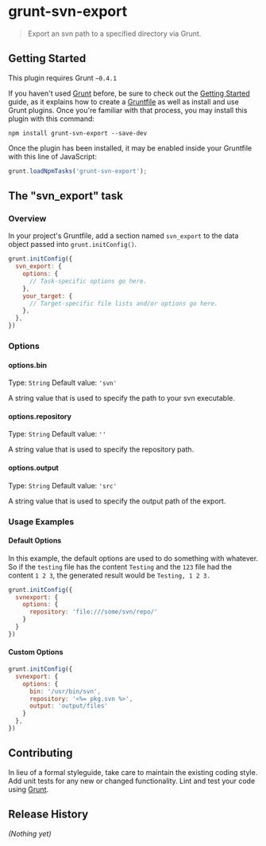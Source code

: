 # grunt-svn-export

> Export an svn path to a specified directory via Grunt.

## Getting Started
This plugin requires Grunt `~0.4.1`

If you haven't used [Grunt](http://gruntjs.com/) before, be sure to check out the [Getting Started](http://gruntjs.com/getting-started) guide, as it explains how to create a [Gruntfile](http://gruntjs.com/sample-gruntfile) as well as install and use Grunt plugins. Once you're familiar with that process, you may install this plugin with this command:

```shell
npm install grunt-svn-export --save-dev
```

Once the plugin has been installed, it may be enabled inside your Gruntfile with this line of JavaScript:

```js
grunt.loadNpmTasks('grunt-svn-export');
```

## The "svn_export" task

### Overview
In your project's Gruntfile, add a section named `svn_export` to the data object passed into `grunt.initConfig()`.

```js
grunt.initConfig({
  svn_export: {
    options: {
      // Task-specific options go here.
    },
    your_target: {
      // Target-specific file lists and/or options go here.
    },
  },
})
```

### Options

#### options.bin
Type: `String`
Default value: `'svn'`

A string value that is used to specify the path to your svn executable.

#### options.repository
Type: `String`
Default value: `''`

A string value that is used to specify the repository path.

#### options.output
Type: `String`
Default value: `'src'`

A string value that is used to specify the output path of the export.

### Usage Examples

#### Default Options
In this example, the default options are used to do something with whatever. So if the `testing` file has the content `Testing` and the `123` file had the content `1 2 3`, the generated result would be `Testing, 1 2 3.`

```js
grunt.initConfig({
  svnexport: {
    options: {
      repository: 'file:///some/svn/repo/'
    }
  }
})
```

#### Custom Options

```js
grunt.initConfig({
  svnexport: {
    options: {
      bin: '/usr/bin/svn',
      repository: '<%= pkg.svn %>',
      output: 'output/files'
    }
  },
})
```

## Contributing
In lieu of a formal styleguide, take care to maintain the existing coding style. Add unit tests for any new or changed functionality. Lint and test your code using [Grunt](http://gruntjs.com/).

## Release History
_(Nothing yet)_
